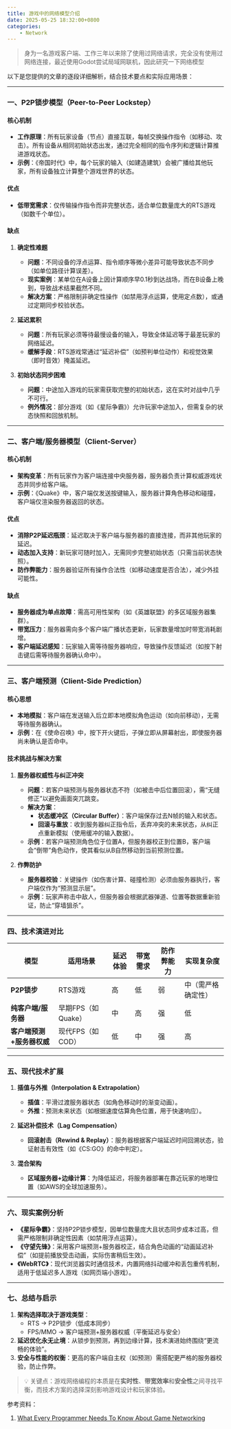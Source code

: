 ```yaml
---
title: 游戏中的网络模型介绍
date: 2025-05-25 18:32:00+0800
categories:
    - Network
---
```


> 身为一名游戏客户端、工作三年以来除了使用过网络请求，完全没有使用过网络连接，最近使用Godot尝试局域网联机，因此研究一下网络模型

以下是您提供的文章的逐段详细解析，结合技术要点和实际应用场景：

---

### **一、P2P锁步模型（Peer-to-Peer Lockstep）**
#### **核心机制**
- **工作原理**：所有玩家设备（节点）直接互联，每帧交换操作指令（如移动、攻击）。所有设备从相同初始状态出发，通过完全相同的指令序列和逻辑计算推进游戏状态。
- **示例**：《帝国时代》中，每个玩家的输入（如建造建筑）会被广播给其他玩家，所有设备独立计算整个游戏世界的状态。

#### **优点**
- **低带宽需求**：仅传输操作指令而非完整状态，适合单位数量庞大的RTS游戏（如数千个单位）。

#### **缺点**
1. **确定性难题**  
   - **问题**：不同设备的浮点运算、指令顺序等微小差异可能导致状态不同步（如单位路径计算误差）。  
   - **现实案例**：某单位在A设备上因计算顺序早0.1秒到达战场，而在B设备上晚到，导致战术结果截然不同。  
   - **解决方案**：严格限制非确定性操作（如禁用浮点运算，使用定点数），或通过定期同步校验状态。

2. **延迟累积**  
   - **问题**：所有玩家必须等待最慢设备的输入，导致全体延迟等于最差玩家的网络延迟。  
   - **缓解手段**：RTS游戏常通过“延迟补偿”（如预判单位动作）和视觉效果（即时音效）掩盖延迟。

3. **初始状态同步困难**  
   - **问题**：中途加入游戏的玩家需获取完整的初始状态，这在实时对战中几乎不可行。  
   - **例外情况**：部分游戏（如《星际争霸》）允许玩家中途加入，但需复杂的状态快照和回放机制。

---

### **二、客户端/服务器模型（Client-Server）**
#### **核心机制**
- **架构变革**：所有玩家作为客户端连接中央服务器，服务器负责计算权威游戏状态并同步给客户端。  
- **示例**：《Quake》中，客户端仅发送按键输入，服务器计算角色移动和碰撞，客户端仅渲染服务器返回的状态。

#### **优点**
- **消除P2P延迟瓶颈**：延迟取决于客户端与服务器的直接连接，而非其他玩家的延迟。  
- **动态加入支持**：新玩家可随时加入，无需同步完整初始状态（只需当前状态快照）。  
- **防作弊能力**：服务器验证所有操作合法性（如移动速度是否合法），减少外挂可能性。

#### **缺点**
- **服务器成为单点故障**：需高可用性架构（如《英雄联盟》的多区域服务器集群）。  
- **带宽压力**：服务器需向多个客户端广播状态更新，玩家数量增加时带宽消耗剧增。  
- **客户端延迟感知**：玩家输入需等待服务器响应，导致操作反馈延迟（如按下射击键后需等待服务器确认命中）。

---

### **三、客户端预测（Client-Side Prediction）**
#### **核心思想**
- **本地模拟**：客户端在发送输入后立即本地模拟角色运动（如向前移动），无需等待服务器确认。  
- **示例**：在《使命召唤》中，按下开火键后，子弹立即从屏幕射出，即使服务器尚未确认是否命中。

#### **技术挑战与解决方案**
1. **服务器权威性与纠正冲突**  
   - **问题**：若客户端预测与服务器状态不符（如被击中后位置回滚），需“无缝修正”以避免画面突兀跳变。  
   - **解决方案**：  
     - **状态缓冲区（Circular Buffer）**：客户端保存过去N帧的输入和状态。  
     - **回滚与重放**：收到服务器纠正指令后，丢弃冲突的未来状态，从纠正点重新模拟（使用缓冲的输入数据）。  
   - **示例**：若客户端预测角色位于位置A，但服务器校正到位置B，客户端会“倒带”角色动作，使其看似从B自然移动到当前预测位置。

2. **作弊防护**  
   - **服务器校验**：关键操作（如伤害计算、碰撞检测）必须由服务器执行，客户端仅作为“预测显示层”。  
   - **示例**：玩家声称击中敌人，但服务器会根据武器弹道、位置等数据重新验证，防止“穿墙狙杀”。

---

### **四、技术演进对比**
| 模型                | 适用场景       | 延迟体验 | 带宽需求 | 防作弊能力 | 实现复杂度 |
|---------------------|----------------|----------|----------|------------|------------|
| **P2P锁步**         | RTS游戏        | 高       | 低       | 弱         | 中（需严格确定性） |
| **纯客户端/服务器** | 早期FPS（如Quake） | 中       | 高       | 强         | 低         |
| **客户端预测+服务器权威** | 现代FPS（如COD） | 低       | 中       | 强         | 高         |

---

### **五、现代技术扩展**
1. **插值与外推（Interpolation & Extrapolation）**  
   - **插值**：平滑过渡服务器状态（如角色移动时的渐变动画）。  
   - **外推**：预测未来状态（如根据速度估算角色位置，用于快速响应）。

2. **延迟补偿技术（Lag Compensation）**  
   - **回滚射击（Rewind & Replay）**：服务器根据客户端延迟时间回溯状态，验证射击有效性（如《CS:GO》的命中判定）。

3. **混合架构**  
   - **区域服务器+边缘计算**：为降低延迟，将服务器部署在靠近玩家的地理位置（如AWS的全球加速服务）。

---

### **六、现实案例分析**
- **《星际争霸》**：坚持P2P锁步模型，因单位数量庞大且状态同步成本过高，但需严格限制非确定性因素（如禁用浮点运算）。  
- **《守望先锋》**：采用客户端预测+服务器校正，结合角色动画的“动画延迟补偿”（如提前播放受击动画，实际伤害稍后生效）。  
- **《WebRTC》**：现代浏览器实时通信技术，内置网络抖动缓冲和丢包重传机制，适用于低延迟多人游戏（如网页端小游戏）。

---

### **七、总结与启示**
1. **架构选择取决于游戏类型**：  
   - RTS → P2P锁步（低成本同步）  
   - FPS/MMO → 客户端预测+服务器权威（平衡延迟与安全）  
2. **延迟优化永无止境**：从锁步到预测，再到边缘计算，技术演进始终围绕“更流畅的体验”。  
3. **安全与性能的权衡**：更高的客户端自主权（如预测）需搭配更严格的服务器校验，防止作弊。

> 💡 关键点：游戏网络编程的本质是在**实时性**、**带宽效率**和**安全性**之间寻找平衡，而技术方案的选择深刻影响游戏设计和玩家体验。

参考资料：
1. [What Every Programmer Needs To Know About Game Networking](https://docs.godotengine.org/en/stable/tutorials/networking/introduction_to_networking.html)